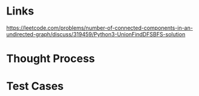 # Links
https://leetcode.com/problems/number-of-connected-components-in-an-undirected-graph/discuss/319459/Python3-UnionFindDFSBFS-solution

# Thought Process

# Test Cases

